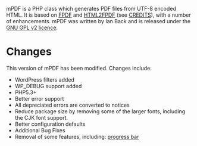 mPDF is a PHP class which generates PDF files from UTF-8 encoded HTML. It is based on [FPDF](http://www.fpdf.org/) and [HTML2FPDF](http://html2fpdf.sourceforge.net/) (see [CREDITS](CREDITS.txt)), with a number of enhancements. mPDF was written by Ian Back and is released under the [GNU GPL v2 licence](LICENSE.txt).

Changes
============

This version of mPDF has been modified. Changes include:

* WordPress filters added
* WP_DEBUG support added
* PHP5.3+
* Better error support
* All depreciated errors are converted to notices
* Reduce package size by removing some of the larger fonts, including the CJK font support.
* Better configuration defaults
* Additional Bug Fixes
* Removal of some features, including: [progress bar](http://mpdf1.com/manual/index.php?tid=425&searchstring=progress%20bar)
